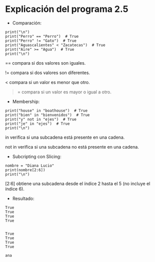 # Explicación del programa 2.5
- Comparación:
```
print("\n")
print("Perro" == "Perro")  # True
print("Perro" != "Gato")  # True
print("Aguascalientes" < "Zacatecas")  # True
print("Aire" >= "Agua")  # True
print("\n")
```
== compara si dos valores son iguales.

!= compara si dos valores son diferentes.

< compara si un valor es menor que otro.

>= compara si un valor es mayor o igual a otro.

- Membership:
```
print("house" in "boathouse")  # True
print("bien" in "bienvenidos")  # True
print("y" not in "ejes")  # True
print("je" in "ejes")  # True
print("\n")
```
in verifica si una subcadena está presente en una cadena.

not in verifica si una subcadena no está presente en una cadena.

- Subcripting con Slicing:
```
nombre = "Diana Lucio"
print(nombre[2:6])
print("\n")
```
[2:6] obtiene una subcadena desde el índice 2 hasta el 5 (no incluye el índice 6).

- Resultado:
```
True
True
True
True


True
True
True
True

ana
```
